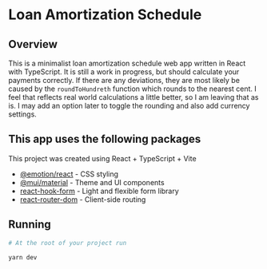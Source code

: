 # Loan Amortization Schedule

## Overview

This is a minimalist loan amortization schedule web app written in React with TypeScript. It is
still a work in progress, but should calculate your payments correctly. If there are any
deviations, they are most likely be caused by the `roundToHundreth` function which rounds to the
nearest cent. I feel that reflects real world calculations a little better, so I am leaving that
as is. I may add an option later to toggle the rounding and also add currency settings.

## This app uses the following packages

This project was created using React + TypeScript + Vite

- [@emotion/react](<https://emotion.sh/>) - CSS styling
- [@mui/material](https://mui.com/material-ui/) - Theme and UI components
- [react-hook-form](https://react-hook-form.com/) - Light and flexible form library
- [react-router-dom](https://reactrouter.com/) - Client-side routing

## Running

```bash
# At the root of your project run

yarn dev
```
